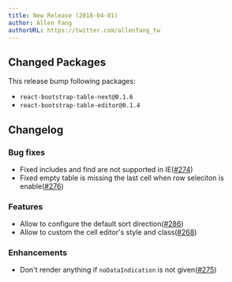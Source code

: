 ```yaml
---
title: New Release (2018-04-01)
author: Allen Fang
authorURL: https://twitter.com/allenfang_tw
---
```


## Changed Packages

This release bump following packages:

* `react-bootstrap-table-next@0.1.6`
* `react-bootstrap-table-editor@0.1.4`

## Changelog

### Bug fixes
* Fixed includes and find are not supported in IE([#274](https://github.com/react-bootstrap-table/react-bootstrap-table2/pull/274))
* Fixed empty table is missing the last cell when row seleciton is enable([#276](https://github.com/react-bootstrap-table/react-bootstrap-table2/pull/276))

### Features
* Allow to configure the default sort direction([#286](https://github.com/react-bootstrap-table/react-bootstrap-table2/issues/286))
* Allow to custom the cell editor's style and class([#268](https://github.com/react-bootstrap-table/react-bootstrap-table2/issues/268))

### Enhancements
* Don't render anything if `noDataIndication` is not given([#275](https://github.com/react-bootstrap-table/react-bootstrap-table2/pull/275))